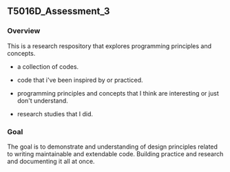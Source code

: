 ## T5016D_Assessment_3
### Overview

This is a research respository that explores programming principles and concepts.

  * a collection of codes.
  
  * code that i've been inspired by or practiced.
  
  * programming principles and concepts that I think are interesting or just don't understand.

  * research studies that I did.

### Goal
The goal is to demonstrate and understanding of design principles related to writing maintainable and extendable code. Building practice and research and documenting it all at once.

